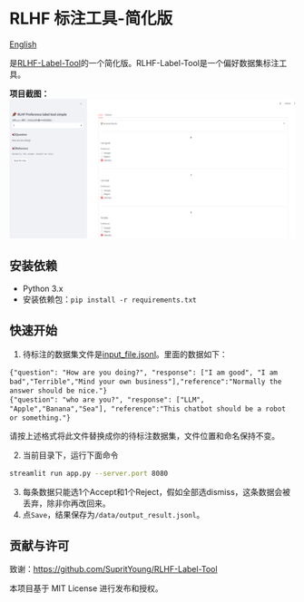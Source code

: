 # RLHF 标注工具-简化版
[English](README_en.md)

是[RLHF-Label-Tool](https://github.com/SupritYoung/RLHF-Label-Tool)的一个简化版。RLHF-Label-Tool是一个偏好数据集标注工具。

**项目截图：**
<img width="1206" alt="image" src="project.PNG">


## 安装依赖
- Python 3.x
- 安装依赖包：`pip install -r requirements.txt`

## 快速开始
1. 待标注的数据集文件是[input_file.jsonl](data/input_file.jsonl)。里面的数据如下：
```
{"question": "How are you doing?", "response": ["I am good", "I am bad","Terrible","Mind your own business"],"reference":"Normally the answer should be nice."}
{"question": "who are you?", "response": ["LLM", "Apple","Banana","Sea"], "reference":"This chatbot should be a robot or something."}
```
请按上述格式将此文件替换成你的待标注数据集，文件位置和命名保持不变。

2. 当前目录下，运行下面命令
```bash
streamlit run app.py --server.port 8080
```
3. 每条数据只能选1个Accept和1个Reject，假如全部选dismiss，这条数据会被丢弃，除非你再改回来。
4. 点`Save`，结果保存为`/data/output_result.jsonl`。
## 贡献与许可

致谢：https://github.com/SupritYoung/RLHF-Label-Tool

本项目基于 MIT License 进行发布和授权。
